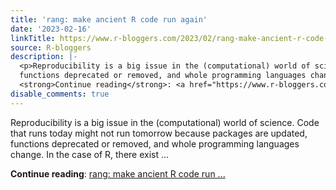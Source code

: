 ```yaml
---
title: 'rang: make ancient R code run again'
date: '2023-02-16'
linkTitle: https://www.r-bloggers.com/2023/02/rang-make-ancient-r-code-run-again/
source: R-bloggers
description: |-
  <p>Reproducibility is a big issue in the (computational) world of science. Code that runs today might not run tomorrow because packages are updated,<br />
  functions deprecated or removed, and whole programming languages change. In the case of R, there exist ...</p>
  <strong>Continue reading</strong>: <a href="https://www.r-bloggers.com/2023/02/rang-make-ancient-r-code-run-again/">rang: make ancient R code run ...
disable_comments: true
---
```

<p>Reproducibility is a big issue in the (computational) world of science. Code that runs today might not run tomorrow because packages are updated,<br />
functions deprecated or removed, and whole programming languages change. In the case of R, there exist ...</p>
<strong>Continue reading</strong>: <a href="https://www.r-bloggers.com/2023/02/rang-make-ancient-r-code-run-again/">rang: make ancient R code run ...